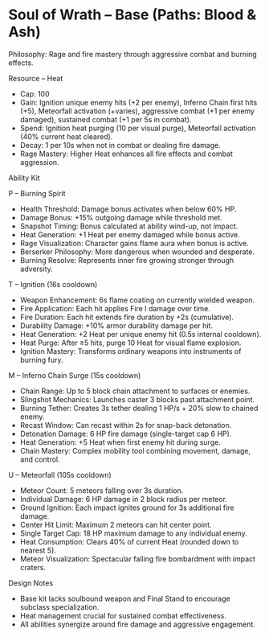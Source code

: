 # Soul of Wrath – Base (Paths: Blood & Ash)

Philosophy: Rage and fire mastery through aggressive combat and burning effects.

Resource – Heat
- Cap: 100
- Gain: Ignition unique enemy hits (+2 per enemy), Inferno Chain first hits (+5), Meteorfall activation (+varies), aggressive combat (+1 per enemy damaged), sustained combat (+1 per 5s in combat).
- Spend: Ignition heat purging (10 per visual purge), Meteorfall activation (40% current heat cleared).
- Decay: 1 per 10s when not in combat or dealing fire damage.
- Rage Mastery: Higher Heat enhances all fire effects and combat aggression.

Ability Kit

P – Burning Spirit
- Health Threshold: Damage bonus activates when below 60% HP.
- Damage Bonus: +15% outgoing damage while threshold met.
- Snapshot Timing: Bonus calculated at ability wind-up, not impact.
- Heat Generation: +1 Heat per enemy damaged while bonus active.
- Rage Visualization: Character gains flame aura when bonus is active.
- Berserker Philosophy: More dangerous when wounded and desperate.
- Burning Resolve: Represents inner fire growing stronger through adversity.

T – Ignition (16s cooldown)
- Weapon Enhancement: 6s flame coating on currently wielded weapon.
- Fire Application: Each hit applies Fire I damage over time.
- Fire Duration: Each hit extends fire duration by +2s (cumulative).
- Durability Damage: +10% armor durability damage per hit.
- Heat Generation: +2 Heat per unique enemy hit (0.5s internal cooldown).
- Heat Purge: After ≥5 hits, purge 10 Heat for visual flame explosion.
- Ignition Mastery: Transforms ordinary weapons into instruments of burning fury.

M – Inferno Chain Surge (15s cooldown)
- Chain Range: Up to 5 block chain attachment to surfaces or enemies.
- Slingshot Mechanics: Launches caster 3 blocks past attachment point.
- Burning Tether: Creates 3s tether dealing 1 HP/s + 20% slow to chained enemy.
- Recast Window: Can recast within 2s for snap-back detonation.
- Detonation Damage: 6 HP fire damage (single-target cap 6 HP).
- Heat Generation: +5 Heat when first enemy hit during surge.
- Chain Mastery: Complex mobility tool combining movement, damage, and control.

U – Meteorfall (105s cooldown)
- Meteor Count: 5 meteors falling over 3s duration.
- Individual Damage: 6 HP damage in 2 block radius per meteor.
- Ground Ignition: Each impact ignites ground for 3s additional fire damage.
- Center Hit Limit: Maximum 2 meteors can hit center point.
- Single Target Cap: 18 HP maximum damage to any individual enemy.
- Heat Consumption: Clears 40% of current Heat (rounded down to nearest 5).
- Meteor Visualization: Spectacular falling fire bombardment with impact craters.

Design Notes
- Base kit lacks soulbound weapon and Final Stand to encourage subclass specialization.
- Heat management crucial for sustained combat effectiveness.
- All abilities synergize around fire damage and aggressive engagement.